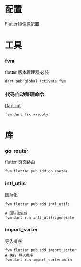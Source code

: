 # 配置

[Flutter镜像源配置](../Mirrors/Flutter镜像源配置.md)

# 工具

### fvm

flutter 版本管理器,必装

```shell
dart pub global activate fvm
```

### 代码自动整理命令

[Dart lint](../Dart/lint.md)

```shell
fvm dart fix --apply
```

# 库

### go_router

flutter 页面路由

```shell
fvm flutter pub add go_router
```

### intl_utils

国际化

```shell
fvm flutter pub add intl_utils

# 国际化生成
fvm dart run intl_utils:generate
```

### import_sorter

导入排序

```shell
fvm flutter pub add import_sorter
# 执行 导入排序
fvm dart run import_sorter:main
```
